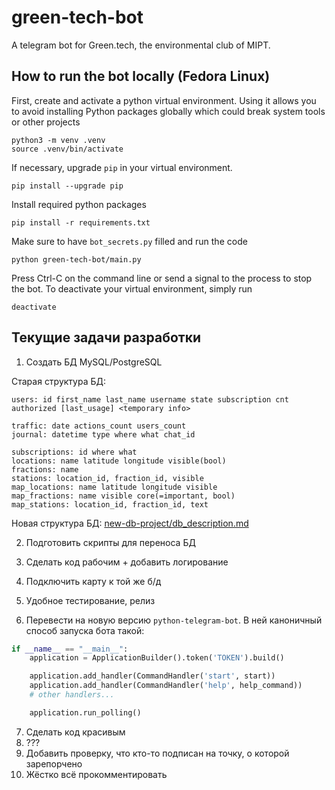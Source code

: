 # green-tech-bot

A telegram bot for Green.tech, the environmental club of MIPT.

## How to run the bot locally (Fedora Linux)

First, create and activate a python virtual environment. Using it allows you to
avoid installing Python packages globally which could break system tools or
other projects
```
python3 -m venv .venv
source .venv/bin/activate
```

If necessary, upgrade `pip` in your virtual environment.
```
pip install --upgrade pip
```

Install required python packages
```
pip install -r requirements.txt
```

Make sure to have `bot_secrets.py` filled and run the code
```
python green-tech-bot/main.py
```

Press Ctrl-C on the command line or send a signal to the process to stop the
bot. To deactivate your virtual environment, simply run
```
deactivate
```

## Текущие задачи разработки

1) Создать БД MySQL/PostgreSQL

Старая структура БД:
```
users: id first_name last_name username state subscription cnt authorized [last_usage] <temporary info>

traffic: date actions_count users_count
journal: datetime type where what chat_id

subscriptions: id where what
locations: name latitude longitude visible(bool)
fractions: name
stations: location_id, fraction_id, visible
map_locations: name latitude longitude visible
map_fractions: name visible core(=important, bool)
map_stations: location_id, fraction_id, text
```

Новая структура БД: [new-db-project/db_description.md](new-db-project/db_description.md)

2) Подготовить скрипты для переноса БД
3) Сделать код рабочим + добавить логирование
4) Подключить карту к той же б/д
5) Удобное тестирование, релиз

6) Перевести на новую версию `python-telegram-bot`.
В ней каноничный способ запуска бота такой:

```python
if __name__ == "__main__":
    application = ApplicationBuilder().token('TOKEN').build()

    application.add_handler(CommandHandler('start', start))
    application.add_handler(CommandHandler('help', help_command))
    # other handlers...

    application.run_polling()
```

7) Сделать код красивым
8) ???
9) Добавить проверку, что кто-то подписан на точку, о которой зарепорчено
10) Жёстко всё прокомментировать
